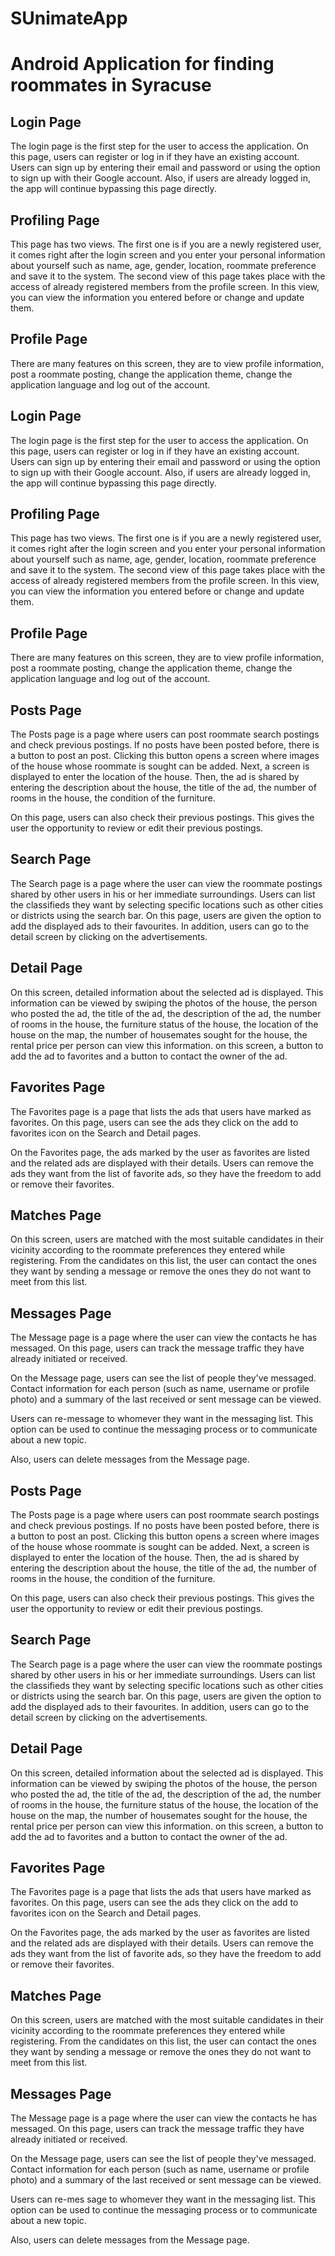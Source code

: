 
# SUnimateApp
Android Application for finding roommates in Syracuse 
=======


## Login Page
The login page is the first step for the user to access the application. On this page, users can register or log in if they have an existing account. Users can sign up by entering their email and password or using the option to sign up with their Google account. Also, if users are already logged in, the app will continue bypassing this page directly.

## Profiling Page
This page has two views. The first one is if you are a newly registered user, it comes right after the login screen and you enter your personal information about yourself such as name, age, gender, location, roommate preference and save it to the system. The second view of this page takes place with the access of already registered members from the profile screen. In this view, you can view the information you entered before or change and update them.

## Profile Page
There are many features on this screen, they are to view profile information, post a roommate posting, change the application theme, change the application language and log out of the account.


## Login Page
The login page is the first step for the user to access the application. On this page, users can register or log in if they have an existing account. Users can sign up by entering their email and password or using the option to sign up with their Google account. Also, if users are already logged in, the app will continue bypassing this page directly.

## Profiling Page
This page has two views. The first one is if you are a newly registered user, it comes right after the login screen and you enter your personal information about yourself such as name, age, gender, location, roommate preference and save it to the system. The second view of this page takes place with the access of already registered members from the profile screen. In this view, you can view the information you entered before or change and update them.

## Profile Page
There are many features on this screen, they are to view profile information, post a roommate posting, change the application theme, change the application language and log out of the account.

## Posts Page
The Posts page is a page where users can post roommate search postings and check previous postings. If no posts have been posted before, there is a button to post an post. Clicking this button opens a screen where images of the house whose roommate is sought can be added. Next, a screen is displayed to enter the location of the house. Then, the ad is shared by entering the description about the house, the title of the ad, the number of rooms in the house, the condition of the furniture.

On this page, users can also check their previous postings. This gives the user the opportunity to review or edit their previous postings.

## Search Page
The Search page is a page where the user can view the roommate postings shared by other users in his or her immediate surroundings. Users can list the classifieds they want by selecting specific locations such as other cities or districts using the search bar. On this page, users are given the option to add the displayed ads to their favourites. In addition, users can go to the detail screen by clicking on the advertisements.

## Detail Page
On this screen, detailed information about the selected ad is displayed. This information can be viewed by swiping the photos of the house, the person who posted the ad, the title of the ad, the description of the ad, the number of rooms in the house, the furniture status of the house, the location of the house on the map, the number of housemates sought for the house, the rental price per person can view this information. on this screen, a button to add the ad to favorites and a button to contact the owner of the ad.


## Favorites Page
The Favorites page is a page that lists the ads that users have marked as favorites. On this page, users can see the ads they click on the add to favorites icon on the Search and Detail pages.

On the Favorites page, the ads marked by the user as favorites are listed and the related ads are displayed with their details. Users can remove the ads they want from the list of favorite ads, so they have the freedom to add or remove their favorites.


## Matches Page
On this screen, users are matched with the most suitable candidates in their vicinity according to the roommate preferences they entered while registering. From the candidates on this list, the user can contact the ones they want by sending a message or remove the ones they do not want to meet from this list.

## Messages Page
The Message page is a page where the user can view the contacts he has messaged. On this page, users can track the message traffic they have already initiated or received.

On the Message page, users can see the list of people they've messaged. Contact information for each person (such as name, username or profile photo) and a summary of the last received or sent message can be viewed.

Users can re-message to whomever they want in the messaging list. This option can be used to continue the messaging process or to communicate about a new topic.

Also, users can delete messages from the Message page.

## Posts Page
The Posts page is a page where users can post roommate search postings and check previous postings. If no posts have been posted before, there is a button to post an post. Clicking this button opens a screen where images of the house whose roommate is sought can be added. Next, a screen is displayed to enter the location of the house. Then, the ad is shared by entering the description about the house, the title of the ad, the number of rooms in the house, the condition of the furniture.

On this page, users can also check their previous postings. This gives the user the opportunity to review or edit their previous postings.

## Search Page
The Search page is a page where the user can view the roommate postings shared by other users in his or her immediate surroundings. Users can list the classifieds they want by selecting specific locations such as other cities or districts using the search bar. On this page, users are given the option to add the displayed ads to their favourites. In addition, users can go to the detail screen by clicking on the advertisements.

## Detail Page
On this screen, detailed information about the selected ad is displayed. This information can be viewed by swiping the photos of the house, the person who posted the ad, the title of the ad, the description of the ad, the number of rooms in the house, the furniture status of the house, the location of the house on the map, the number of housemates sought for the house, the rental price per person can view this information. on this screen, a button to add the ad to favorites and a button to contact the owner of the ad.


## Favorites Page
The Favorites page is a page that lists the ads that users have marked as favorites. On this page, users can see the ads they click on the add to favorites icon on the Search and Detail pages.

On the Favorites page, the ads marked by the user as favorites are listed and the related ads are displayed with their details. Users can remove the ads they want from the list of favorite ads, so they have the freedom to add or remove their favorites.


## Matches Page
On this screen, users are matched with the most suitable candidates in their vicinity according to the roommate preferences they entered while registering. From the candidates on this list, the user can contact the ones they want by sending a message or remove the ones they do not want to meet from this list.

## Messages Page
The Message page is a page where the user can view the contacts he has messaged. On this page, users can track the message traffic they have already initiated or received.

On the Message page, users can see the list of people they've messaged. Contact information for each person (such as name, username or profile photo) and a summary of the last received or sent message can be viewed.

Users can re-mes    sage to whomever they want in the messaging list. This option can be used to continue the messaging process or to communicate about a new topic.

Also, users can delete messages from the Message page.

